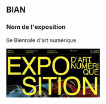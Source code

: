## BIAN

### Nom de l'exposition
6e Biennale d'art numérique

<img src="photos/bian_expo.jpg" width=250px heigth=250px /> 
